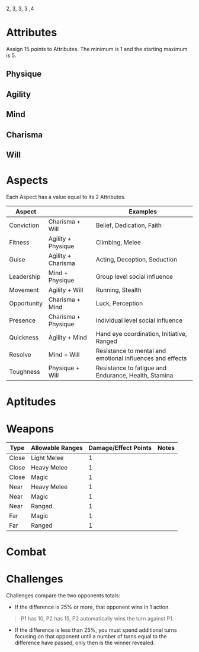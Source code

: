 2, 3, 3, 3 ,4
# Attributes

Assign 15 points to Attributes. The minimum is 1 and the starting maximum is 5.

## Physique

## Agility

## Mind

## Charisma

## Will

# Aspects

Each Aspect has a value equal to its 2 Attributes.

| Aspect      |                     | Examples |
| ---         | ---                 | ---      |
| Conviction  | Charisma + Will     | Belief, Dedication, Faith |
| Fitness     | Agility  + Physique | Climbing, Melee |
| Guise       | Agility  + Charisma | Acting, Deception, Seduction |
| Leadership  | Mind     + Physique | Group level social influence |
| Movement    | Agility  + Will     | Running, Stealth |
| Opportunity | Charisma + Mind     | Luck, Perception |
| Presence    | Charisma + Physique | Individual level social influence |
| Quickness   | Agility  + Mind     | Hand eye coordination, Initiative, Ranged |
| Resolve     | Mind     + Will     | Resistance to mental and emotional influences and effects |
| Toughness   | Physique + Will     | Resistance to fatigue and  Endurance, Health, Stamina |

# Aptitudes

# Weapons

| Type | Allowable Ranges | Damage/Effect Points | Notes |
|-|-|-|-|
| Close  | Light Melee | 1 | |
| Close  | Heavy Melee | 1 | |
| Close  | Magic       | 1 | |
| Near   | Heavy Melee | 1 | |
| Near   | Magic       | 1 | |
| Near   | Ranged      | 1 | |
| Far    | Magic       | 1 | |
| Far    | Ranged      | 1 | |


# Combat

# Challenges

Challenges compare the two opponents totals:

- If the difference is 25% or more, that opponent wins in 1 action.
> P1 has 10, P2 has 15, P2 automatically wins the turn against P1.
- If the difference is less than 25%, you must spend additional turns focusing on that opponent until a number of turns equal to the difference have passed, only then is the winner revealed.
